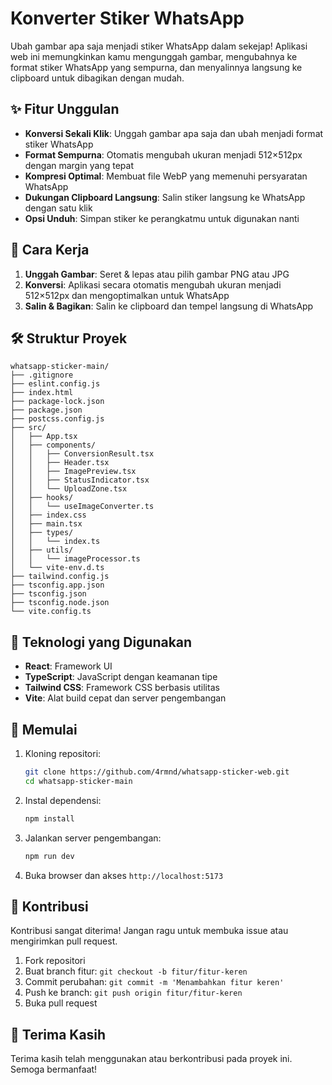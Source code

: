# Konverter Stiker WhatsApp

Ubah gambar apa saja menjadi stiker WhatsApp dalam sekejap! Aplikasi web ini memungkinkan kamu mengunggah gambar, mengubahnya ke format stiker WhatsApp yang sempurna, dan menyalinnya langsung ke clipboard untuk dibagikan dengan mudah.

## ✨ Fitur Unggulan

- **Konversi Sekali Klik**: Unggah gambar apa saja dan ubah menjadi format stiker WhatsApp
- **Format Sempurna**: Otomatis mengubah ukuran menjadi 512×512px dengan margin yang tepat
- **Kompresi Optimal**: Membuat file WebP yang memenuhi persyaratan WhatsApp
- **Dukungan Clipboard Langsung**: Salin stiker langsung ke WhatsApp dengan satu klik
- **Opsi Unduh**: Simpan stiker ke perangkatmu untuk digunakan nanti

## 🚀 Cara Kerja

1. **Unggah Gambar**: Seret & lepas atau pilih gambar PNG atau JPG
2. **Konversi**: Aplikasi secara otomatis mengubah ukuran menjadi 512×512px dan mengoptimalkan untuk WhatsApp
3. **Salin & Bagikan**: Salin ke clipboard dan tempel langsung di WhatsApp

## 🛠️ Struktur Proyek

```
whatsapp-sticker-main/
├── .gitignore
├── eslint.config.js
├── index.html
├── package-lock.json
├── package.json
├── postcss.config.js
├── src/
│   ├── App.tsx
│   ├── components/
│   │   ├── ConversionResult.tsx
│   │   ├── Header.tsx
│   │   ├── ImagePreview.tsx
│   │   ├── StatusIndicator.tsx
│   │   └── UploadZone.tsx
│   ├── hooks/
│   │   └── useImageConverter.ts
│   ├── index.css
│   ├── main.tsx
│   ├── types/
│   │   └── index.ts
│   ├── utils/
│   │   └── imageProcessor.ts
│   └── vite-env.d.ts
├── tailwind.config.js
├── tsconfig.app.json
├── tsconfig.json
├── tsconfig.node.json
└── vite.config.ts
```

## 🧰 Teknologi yang Digunakan

- **React**: Framework UI
- **TypeScript**: JavaScript dengan keamanan tipe
- **Tailwind CSS**: Framework CSS berbasis utilitas
- **Vite**: Alat build cepat dan server pengembangan

## 🚀 Memulai

1. Kloning repositori:
   ```bash
   git clone https://github.com/4rmnd/whatsapp-sticker-web.git
   cd whatsapp-sticker-main
   ```

2. Instal dependensi:
   ```bash
   npm install
   ```

3. Jalankan server pengembangan:
   ```bash
   npm run dev
   ```

4. Buka browser dan akses `http://localhost:5173`

## 🤝 Kontribusi

Kontribusi sangat diterima! Jangan ragu untuk membuka issue atau mengirimkan pull request.

1. Fork repositori
2. Buat branch fitur: `git checkout -b fitur/fitur-keren`
3. Commit perubahan: `git commit -m 'Menambahkan fitur keren'`
4. Push ke branch: `git push origin fitur/fitur-keren`
5. Buka pull request

## 🙏 Terima Kasih

Terima kasih telah menggunakan atau berkontribusi pada proyek ini. Semoga bermanfaat!